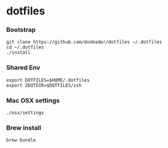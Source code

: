 # dotfiles

### Bootstrap
```
git clone https://github.com/donbader/dotfiles ~/.dotfiles
cd ~/.dotfiles
./install
```

### Shared Env
```
export DOTFILES=$HOME/.dotfiles
export ZDOTDIR=$DOTFILES/zsh
```

### Mac OSX settings
```
./osx/settings
```

### Brew install
```
brew bundle
```
